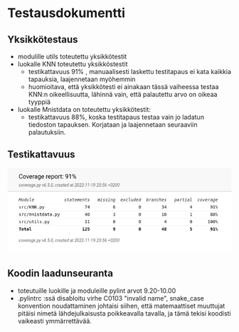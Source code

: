 # Testausdokumentti

## Yksikkötestaus
- modulille utils toteutettu yksikkötestit
- luokalle KNN toteutettu yksikköstestit
    - testikattavuus 91% , manuaalisesti laskettu testitapaus ei kata kaikkia tapauksia, laajennetaan myöhemmin
    - huomioitava, että yksikkötesti ei ainakaan tässä vaiheessa testaa KNN:n oikeellisuutta, lähinnä vain, että palautettu arvo on oikeaa tyyppiä
- luokalle Mnistdata on toteutettu yksikkötestit:
    - testikattavuus 88%, koska testitapaus testaa vain jo ladatun tiedoston tapauksen. Korjataan ja laajennetaan seuraaviin palautuksiin.

## Testikattavuus
![Testikattavuusraportti](https://github.com/miahro/tiralabra-knn/blob/main/dokumentaatio/TestCoverageReport.png)

## Koodin laadunseuranta
- toteutuille luokille ja moduleille pylint arvot 9.20-10.00
- .pylintrc :ssä disabloitu virhe C0103 "invalid name", snake_case konvention noudattaminen johtaisi siihen, että matemaattiset muuttujat pitäisi nimetä lähdejulkaisusta poikkeavalla tavalla, ja tämä tekisi koodisti vaikeasti ymmärrettävää. 